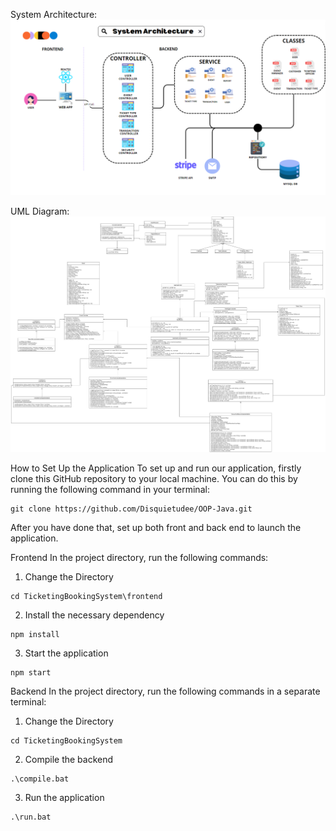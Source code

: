 
System Architecture:
![System Architecture](SystemArchitecture.png)

UML Diagram:
![UML Diagram](UML.png)


How to Set Up the Application
To set up and run our application, firstly clone this GitHub repository to your local machine. You can do this by running the following command in your terminal:

```
git clone https://github.com/Disquietudee/OOP-Java.git
```

After you have done that, set up both front and back end to launch the application.

Frontend
In the project directory, run the following commands: 
1. Change the Directory
```
cd TicketingBookingSystem\frontend
```
2. Install the necessary dependency
```
npm install
```
3. Start the application
```
npm start
```

Backend
In the project directory, run the following commands in a separate terminal:

1. Change the Directory
```
cd TicketingBookingSystem
```
2. Compile the backend
```
.\compile.bat
```
3. Run the application
```
.\run.bat
```
